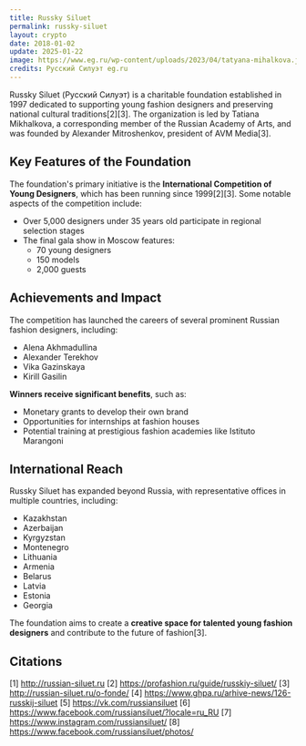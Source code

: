 ```yaml
---
title: Russky Siluet
permalink: russky-siluet
layout: crypto
date: 2018-01-02
update: 2025-01-22
image: https://www.eg.ru/wp-content/uploads/2023/04/tatyana-mihalkova.jpg
credits: Русский Силуэт eg.ru
---
```


Russky Siluet (Русский Силуэт) is a charitable foundation established in 1997 dedicated to supporting young fashion designers and preserving national cultural traditions[2][3]. The organization is led by Tatiana Mikhalkova, a corresponding member of the Russian Academy of Arts, and was founded by Alexander Mitroshenkov, president of AVM Media[3].

## Key Features of the Foundation

The foundation's primary initiative is the **International Competition of Young Designers**, which has been running since 1999[2][3]. Some notable aspects of the competition include:

- Over 5,000 designers under 35 years old participate in regional selection stages
- The final gala show in Moscow features:
  - 70 young designers
  - 150 models
  - 2,000 guests

## Achievements and Impact

The competition has launched the careers of several prominent Russian fashion designers, including:
- Alena Akhmadullina
- Alexander Terekhov
- Vika Gazinskaya
- Kirill Gasilin

**Winners receive significant benefits**, such as:
- Monetary grants to develop their own brand
- Opportunities for internships at fashion houses
- Potential training at prestigious fashion academies like Istituto Marangoni

## International Reach

Russky Siluet has expanded beyond Russia, with representative offices in multiple countries, including:
- Kazakhstan
- Azerbaijan
- Kyrgyzstan
- Montenegro
- Lithuania
- Armenia
- Belarus
- Latvia
- Estonia
- Georgia

The foundation aims to create a **creative space for talented young fashion designers** and contribute to the future of fashion[3].

## Citations

[1] http://russian-siluet.ru
[2] https://profashion.ru/guide/russkiy-siluet/
[3] http://russian-siluet.ru/o-fonde/
[4] https://www.ghpa.ru/arhive-news/126-russkij-siluet
[5] https://vk.com/russiansiluet
[6] https://www.facebook.com/russiansiluet/?locale=ru_RU
[7] https://www.instagram.com/russiansiluet/
[8] https://www.facebook.com/russiansiluet/photos/
